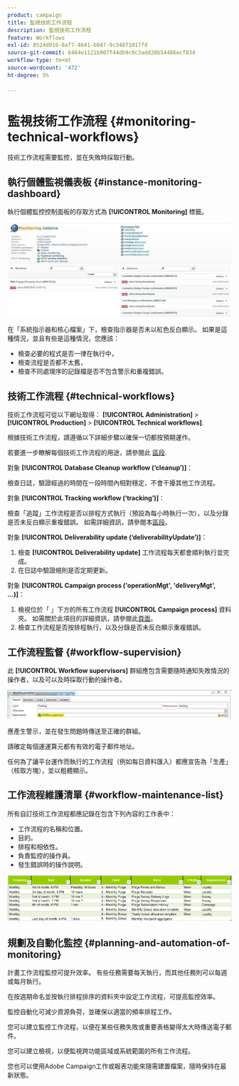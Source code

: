 ```yaml
---
product: campaign
title: 監視技術工作流程
description: 監視技術工作流程
feature: Workflows
exl-id: 8524d916-8af7-4641-b047-9c348f1017fd
source-git-commit: 6464e1121b907f44db9c0c3add28b54486ecf834
workflow-type: tm+mt
source-wordcount: '472'
ht-degree: 5%

---
```


# 監視技術工作流程 {#monitoring-technical-workflows}

技術工作流程需要監控，並在失敗時採取行動。

## 執行個體監視儀表板 {#instance-monitoring-dashboard}

執行個體監控控制面板的存取方式為 **[!UICONTROL Monitoring]** 標籤。

![](assets/monitoring_technical_workflows1.png)

在「系統指示器和核心檔案」下，檢查指示器是否未以紅色反白顯示。 如果是這種情況，並且有些是這種情況，您應該：

* 檢查必要的程式是否一律在執行中，
* 檢查流程是否都不太舊，
* 檢查不同處理序的記錄檔是否不包含警示和重複錯誤。

## 技術工作流程 {#technical-workflows}

技術工作流程可從以下網址取得： **[!UICONTROL Administration]** > **[!UICONTROL Production]** > **[!UICONTROL Technical workflows]**.

根據技術工作流程，請遵循以下詳細步驟以確保一切都按預期運作。

若要進一步瞭解每個技術工作流程的用途，請參閱此 [區段](technical-workflows.md).

對象 **[!UICONTROL Database Cleanup workflow (‘cleanup’)]**：

檢查日誌，驗證經過的時間在一段時間內相對穩定，不會干擾其他工作流程。

對象 **[!UICONTROL Tracking workflow (‘tracking’)]**：

檢查「追蹤」工作流程是否以排程方式執行（預設為每小時執行一次），以及分錄是否未反白顯示重複錯誤。 如需詳細資訊，請參閱本[區段](delivery.md)。

對象 **[!UICONTROL Deliverability update (‘deliverabilityUpdate’)]**：

1. 檢查 **[!UICONTROL Deliverability update]** 工作流程每天都會順利執行並完成。
1. 在日誌中驗證規則是否定期更新。

對象 **[!UICONTROL Campaign process ('operationMgt', 'deliveryMgt', ...)]**：

1. 檢視位於「 」下方的所有工作流程 **[!UICONTROL Campaign process]** 資料夾。 如需關於此項目的詳細資訊，請參閱此[頁面](technical-workflows.md)。
1. 檢查工作流程是否按排程執行，以及分錄是否未反白顯示重複錯誤。

## 工作流程監督 {#workflow-supervision}

此 **[!UICONTROL Workflow supervisors]** 群組應包含需要隨時通知失敗情況的操作者，以及可以及時採取行動的操作者。

![](assets/monitoring_technical_workflows3.png)

應產生警示，並在發生問題時傳送至正確的群組。

請確定每個運運算元都有有效的電子郵件地址。

任何為了讓平台運作而執行的工作流程（例如每日資料匯入）都應宣告為「生產」（核取方塊），並以粗體顯示。

## 工作流程維護清單 {#workflow-maintenance-list}

所有自訂技術工作流程都應記錄在包含下列內容的工作表中：

* 工作流程的名稱和位置。
* 目的。
* 排程和相依性。
* 負責監控的操作員。
* 發生錯誤時的操作說明。

![](assets/monitoring_technical_workflows4.png)

## 規劃及自動化監控 {#planning-and-automation-of-monitoring}

計畫工作流程監控可提升效率。 有些任務需要每天執行，而其他任務則可以每週或每月執行。

在按週期命名並按執行排程排序的資料夾中設定工作流程，可提高監控效率。

監控自動化可減少資源負荷，並確保以適當的頻率排程工作。

您可以建立監控工作流程，以便在某些任務失敗或重要表格變得太大時傳送電子郵件。

您可以建立檢視，以便監視跨功能區域或系統範圍的所有工作流程。

您也可以使用Adobe Campaign工作或報表功能來隨需建置檔案，隨時保持在最新狀態。
